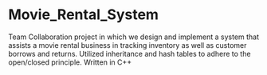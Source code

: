 # Movie_Rental_System
Team Collaboration project in which we design and implement a system that assists a movie rental business in tracking inventory as well as customer borrows and returns. 
Utilized inheritance and hash tables to adhere to the open/closed principle. Written in C++
